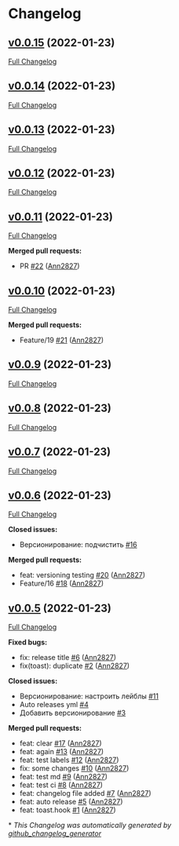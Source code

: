 # Changelog

## [v0.0.15](https://github.com/Ann2827/library-react-hooks/tree/v0.0.15) (2022-01-23)

[Full Changelog](https://github.com/Ann2827/library-react-hooks/compare/v0.0.14...v0.0.15)

## [v0.0.14](https://github.com/Ann2827/library-react-hooks/tree/v0.0.14) (2022-01-23)

[Full Changelog](https://github.com/Ann2827/library-react-hooks/compare/v0.0.13...v0.0.14)

## [v0.0.13](https://github.com/Ann2827/library-react-hooks/tree/v0.0.13) (2022-01-23)

[Full Changelog](https://github.com/Ann2827/library-react-hooks/compare/v0.0.12...v0.0.13)

## [v0.0.12](https://github.com/Ann2827/library-react-hooks/tree/v0.0.12) (2022-01-23)

[Full Changelog](https://github.com/Ann2827/library-react-hooks/compare/v0.0.11...v0.0.12)

## [v0.0.11](https://github.com/Ann2827/library-react-hooks/tree/v0.0.11) (2022-01-23)

[Full Changelog](https://github.com/Ann2827/library-react-hooks/compare/v0.0.10...v0.0.11)

**Merged pull requests:**

- PR [\#22](https://github.com/Ann2827/library-react-hooks/pull/22) ([Ann2827](https://github.com/Ann2827))

## [v0.0.10](https://github.com/Ann2827/library-react-hooks/tree/v0.0.10) (2022-01-23)

[Full Changelog](https://github.com/Ann2827/library-react-hooks/compare/v0.0.9...v0.0.10)

**Merged pull requests:**

- Feature/19 [\#21](https://github.com/Ann2827/library-react-hooks/pull/21) ([Ann2827](https://github.com/Ann2827))

## [v0.0.9](https://github.com/Ann2827/library-react-hooks/tree/v0.0.9) (2022-01-23)

[Full Changelog](https://github.com/Ann2827/library-react-hooks/compare/v0.0.8...v0.0.9)

## [v0.0.8](https://github.com/Ann2827/library-react-hooks/tree/v0.0.8) (2022-01-23)

[Full Changelog](https://github.com/Ann2827/library-react-hooks/compare/v0.0.7...v0.0.8)

## [v0.0.7](https://github.com/Ann2827/library-react-hooks/tree/v0.0.7) (2022-01-23)

[Full Changelog](https://github.com/Ann2827/library-react-hooks/compare/v0.0.6...v0.0.7)

## [v0.0.6](https://github.com/Ann2827/library-react-hooks/tree/v0.0.6) (2022-01-23)

[Full Changelog](https://github.com/Ann2827/library-react-hooks/compare/v0.0.5...v0.0.6)

**Closed issues:**

- Версионирование: подчистить [\#16](https://github.com/Ann2827/library-react-hooks/issues/16)

**Merged pull requests:**

- feat: versioning testing [\#20](https://github.com/Ann2827/library-react-hooks/pull/20) ([Ann2827](https://github.com/Ann2827))
- Feature/16 [\#18](https://github.com/Ann2827/library-react-hooks/pull/18) ([Ann2827](https://github.com/Ann2827))

## [v0.0.5](https://github.com/Ann2827/library-react-hooks/tree/v0.0.5) (2022-01-23)

[Full Changelog](https://github.com/Ann2827/library-react-hooks/compare/57bea173fa6f16df2a4cd3f4d08d9597f74bc150...v0.0.5)

**Fixed bugs:**

- fix: release title [\#6](https://github.com/Ann2827/library-react-hooks/pull/6) ([Ann2827](https://github.com/Ann2827))
- fix\(toast\): duplicate [\#2](https://github.com/Ann2827/library-react-hooks/pull/2) ([Ann2827](https://github.com/Ann2827))

**Closed issues:**

- Версионирование: настроить лейблы [\#11](https://github.com/Ann2827/library-react-hooks/issues/11)
- Auto releases yml [\#4](https://github.com/Ann2827/library-react-hooks/issues/4)
- Добавить версионирование [\#3](https://github.com/Ann2827/library-react-hooks/issues/3)

**Merged pull requests:**

- feat: clear [\#17](https://github.com/Ann2827/library-react-hooks/pull/17) ([Ann2827](https://github.com/Ann2827))
- feat: again [\#13](https://github.com/Ann2827/library-react-hooks/pull/13) ([Ann2827](https://github.com/Ann2827))
- feat: test labels [\#12](https://github.com/Ann2827/library-react-hooks/pull/12) ([Ann2827](https://github.com/Ann2827))
- fix: some changes [\#10](https://github.com/Ann2827/library-react-hooks/pull/10) ([Ann2827](https://github.com/Ann2827))
- feat: test md [\#9](https://github.com/Ann2827/library-react-hooks/pull/9) ([Ann2827](https://github.com/Ann2827))
- feat: test ci [\#8](https://github.com/Ann2827/library-react-hooks/pull/8) ([Ann2827](https://github.com/Ann2827))
- feat: changelog file added [\#7](https://github.com/Ann2827/library-react-hooks/pull/7) ([Ann2827](https://github.com/Ann2827))
- feat: auto release [\#5](https://github.com/Ann2827/library-react-hooks/pull/5) ([Ann2827](https://github.com/Ann2827))
- feat: toast.hook [\#1](https://github.com/Ann2827/library-react-hooks/pull/1) ([Ann2827](https://github.com/Ann2827))



\* *This Changelog was automatically generated by [github_changelog_generator](https://github.com/github-changelog-generator/github-changelog-generator)*
